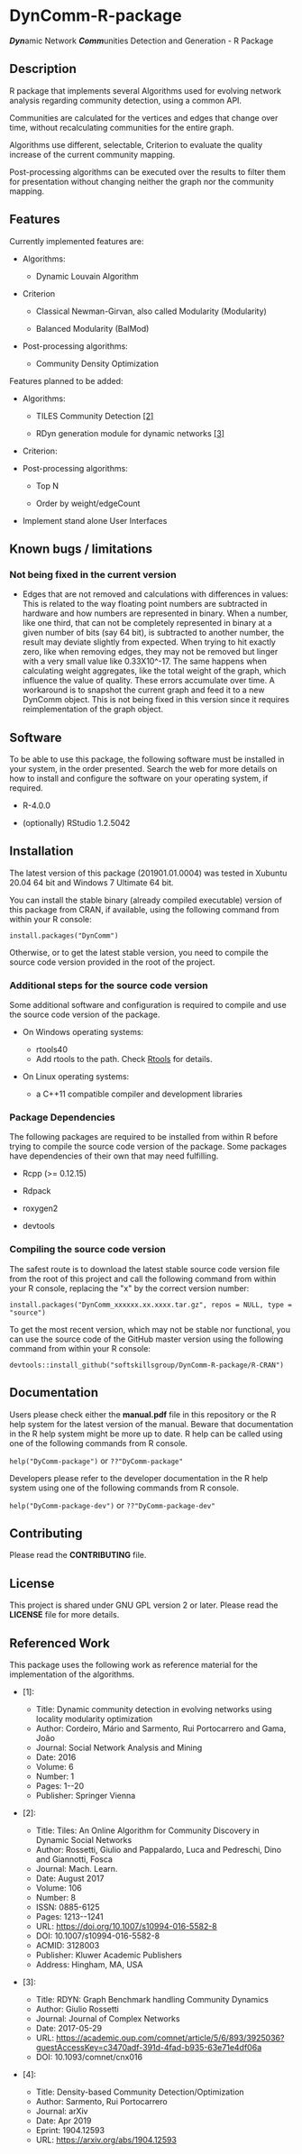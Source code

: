 # DynComm-R-package
***Dyn***amic Network ***Comm***unities Detection and Generation - R Package 


## Description
R package that implements several Algorithms used for evolving network analysis regarding community detection, using a common API.

Communities are calculated for the vertices and edges that change over time, without recalculating communities for the entire graph.

Algorithms use different, selectable, Criterion to evaluate the quality increase of the current community mapping.

Post-processing algorithms can be executed over the results to filter them for presentation without changing neither the graph nor the community mapping.

## Features

Currently implemented features are:

- Algorithms:

  - Dynamic Louvain Algorithm
  
- Criterion

  - Classical Newman-Girvan, also called Modularity (Modularity)
  
  - Balanced Modularity (BalMod)
  
- Post-processing algorithms:

  - Community Density Optimization

Features planned to be added:

- Algorithms:

  - TILES Community Detection [[2]](#2)

  - RDyn generation module for dynamic networks [[3]](#3)

- Criterion:

- Post-processing algorithms:

  - Top N

  - Order by weight/edgeCount
  
- Implement stand alone User Interfaces

## Known bugs / limitations

### Not being fixed in the current version
- Edges that are not removed and calculations with differences in values: This is related to the way floating point numbers are subtracted in hardware and how numbers are represented in binary. When a number, like one third, that can not be completely represented in binary at a given number of bits (say 64 bit), is subtracted to another number, the result may deviate slightly from expected. When trying to hit exactly zero, like when removing edges, they may not be removed but linger with a very small value like 0.33X10^-17. The same happens when calculating weight aggregates, like the total weight of the graph, which influence the value of quality. These errors accumulate over time. A workaround is to snapshot the current graph and feed it to a new DynComm object. This is not being fixed in this version since it requires reimplementation of the graph object.


## Software

To be able to use this package, the following software must be installed in your system, in the order presented. Search the web for more details on how to install and configure the software on your operating system, if required.

- R-4.0.0

- (optionally) RStudio 1.2.5042

## Installation

The latest version of this package (201901.01.0004) was tested in Xubuntu 20.04 64 bit and Windows 7 Ultimate 64 bit. 

You can install the stable binary (already compiled executable) version of this package from CRAN, if available, using the following command from within your R console:

`install.packages("DynComm")`

Otherwise, or to get the latest stable version, you need to compile the source code version provided in the root of the project.

### Additional steps for the source code version

Some additional software and configuration is required to compile and use the source code version of the package.

- On Windows operating systems:

  - rtools40
  - Add rtools to the path. Check [Rtools](https://cran.r-project.org/bin/windows/Rtools/) for details.

- On Linux operating systems:

  - a C++11 compatible compiler and development libraries

### Package Dependencies

The following packages are required to be installed from within R before trying to compile the source code version of the package. Some packages have dependencies of their own that may need fulfilling.

- Rcpp (>= 0.12.15)

- Rdpack

- roxygen2

- devtools


### Compiling the source code version

The safest route is to download the latest stable source code version file from the root of this project and call the following command from within your R console, replacing the "x" by the correct version number:

`install.packages("DynComm_xxxxxx.xx.xxxx.tar.gz", repos = NULL, type = "source")`

To get the most recent version, which may not be stable nor functional, you can use the source code of the GitHub master version using the following command from within your R console:

`devtools::install_github("softskillsgroup/DynComm-R-package/R-CRAN")`

## Documentation

Users please check either the **manual.pdf** file in this repository or the R help system for the latest version of the manual. Beware that documentation in the R help system might be more up to date. R help can be called using one of the following commands from R console.

`help("DyComm-package")` or `??"DyComm-package"`

Developers please refer to the developer documentation in the R help system using one of the following commands from R console.

`help("DyComm-package-dev")` or `??"DyComm-package-dev"`


## Contributing

Please read the **CONTRIBUTING** file.

## License

This project is shared under GNU GPL version 2 or later. Please read the **LICENSE** file for more details.


## Referenced Work

This package uses the following work as reference material for the 
implementation of the algorithms.

- <a id="1">[1]</a>:
  - Title: Dynamic community detection in evolving networks using locality modularity optimization
  - Author: Cordeiro, Mário and Sarmento, Rui Portocarrero and Gama, João
  - Journal: Social Network Analysis and Mining
  - Date: 2016
  - Volume: 6
  - Number: 1
  - Pages: 1--20
  - Publisher: Springer Vienna

- <a id="2">[2]</a>:
  - Title: Tiles: An Online Algorithm for Community Discovery in Dynamic Social Networks
  - Author: Rossetti, Giulio and Pappalardo, Luca and Pedreschi, Dino and Giannotti, Fosca
  - Journal: Mach. Learn.
  - Date: August 2017
  - Volume: 106
  - Number: 8
  - ISSN: 0885-6125
  - Pages: 1213--1241
  - URL: https://doi.org/10.1007/s10994-016-5582-8
  - DOI: 10.1007/s10994-016-5582-8
  - ACMID: 3128003
  - Publisher: Kluwer Academic Publishers
  - Address: Hingham, MA, USA

- <a id="3">[3]</a>:
  - Title: RDYN: Graph Benchmark handling Community Dynamics
  - Author: Giulio Rossetti 
  - Journal: Journal of Complex Networks
  - Date: 2017-05-29
  - URL: https://academic.oup.com/comnet/article/5/6/893/3925036?guestAccessKey=c3470adf-391d-4fad-b935-63e71e4df06a
  - DOI: 10.1093/comnet/cnx016

- <a id="4">[4]</a>:
  - Title: Density-based Community Detection/Optimization
  - Author: Sarmento, Rui Portocarrero
  - Journal: arXiv
  - Date: Apr 2019
  - Eprint: 1904.12593
  - URL: https://arxiv.org/abs/1904.12593

